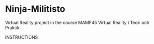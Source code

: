 # Ninja-Militisto
Virtual Reality project in the course MAMF45 Virtual Reality i Teori och Praktik

INSTRUCTIONS


